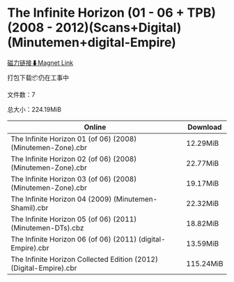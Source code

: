 # The Infinite Horizon (01 - 06 + TPB) (2008 - 2012)(Scans+Digital) (Minutemen+digital-Empire)

[磁力链接⬇Magnet Link](magnet:?xt=urn:btih:4738a743bca4bf51dd30d24c18a7ecb40ecdef31&dn=The%20Infinite%20Horizon%20%2801%20-%2006%20%2B%20TPB%29%20%282008%20-%202012%29%28Scans%2BDigital%29%20%28Minutemen%2Bdigital-Empire%29)

打包下载📦仍在工事中

文件数：7

总大小：224.19MiB

Online | Download
--- | ---
The Infinite Horizon 01 (of 06) (2008) (Minutemen-Zone).cbr | 12.29MiB
The Infinite Horizon 02 (of 06) (2008) (Minutemen-Zone).cbr | 22.77MiB
The Infinite Horizon 03 (of 06) (2008) (Minutemen-Zone).cbr | 19.17MiB
The Infinite Horizon 04 (2009) (Minutemen-Shamil).cbr | 22.32MiB
The Infinite Horizon 05 (of 06) (2011) (Minutemen-DTs).cbz | 18.82MiB
The Infinite Horizon 06 (of 06) (2011) (digital-Empire).cbr | 13.59MiB
The Infinite Horizon Collected Edition (2012) (Digital-Empire).cbr | 115.24MiB